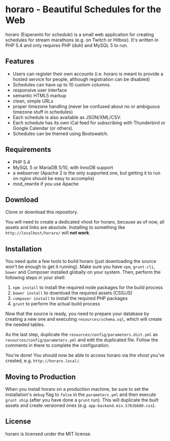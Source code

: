 horaro - Beautiful Schedules for the Web
========================================

horaro (Esperanto for *schedule*) is a small web application for creating
schedules for stream marathons (e.g. on Twitch or Hitbox). It's written in
PHP 5.4 and only requires PHP (duh) and MySQL 5 to run.

Features
--------

* Users can register their own accounts (i.e. horaro is meant to provide a
  hosted service for people, although registration can be disabled)
* Schedules can have up to 10 custom columns.
* responsive user interface
* semantic HTML5 markup
* clean, simple URLs
* proper timezone handling (never be confused about no or ambiguous timezone
  stuff in schedules)
* Each schedule is also available as JSON/XML/CSV.
* Each schedule has its own iCal feed for subscribing with Thunderbird or
  Google Calendar (or others).
* Schedules can be themed using Bootswatch.

Requirements
------------

* PHP 5.4
* MySQL 5 or MariaDB 5/10, with InnoDB support
* a webserver (Apache 2 is the only supported one, but getting it to run on
  nginx should be easy to accomplis)
* mod_rewrite if you use Apache

Download
--------

Clone or download this repository.

You will need to create a dedicated vhost for horaro, because as of now, all
assets and links are absolute. Installing to something like
``http://localhost/horaro/`` will **not work**.

Installation
------------

You need quite a few tools to build horaro (just downloading the source won't be
enough to get it running). Make sure you have ``npm``, ``grunt-cli``, ``bower``
and Composer installed globally on your system. Then, perform the following steps
in your shell:

1. ``npm install`` to install the required node packages for the build process
2. ``bower install`` to download the required assets (CSS/JS)
3. ``composer install`` to install the required PHP packages
4. ``grunt`` to perform the actual build process

Now that the source is ready, you need to prepare your database by creating a
new one and executing ``resources/schema.sql``, which will create the needed
tables.

As the last step, duplicate the ``resources/config/parameters.dist.yml`` as
``resources/config/parameters.yml`` and edit the duplicated file. Follow the
comments in there to complete the configuration.

You're done! You should now be able to access horaro via the vhost you've created,
e.g. ``http://horaro.local/``.

Moving to Production
--------------------

When you install horaro on a production machine, be sure to set the installation's
``debug`` flag to ``false`` in the ``parameters.yml`` and then execute
``grunt ship`` (after you have done a ``grunt`` run). This will duplicate the
built assets and create versioned ones (e.g. ``app-backend.min.5763bb88.css``).

License
-------

horaro is licensed under the MIT license.
